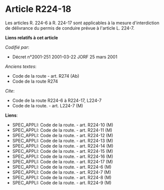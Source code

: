 # Article R224-18

Les articles R. 224-6 à R. 224-17 sont applicables à la mesure d'interdiction de délivrance du permis de conduire prévue à
l'article L. 224-7.

**Liens relatifs à cet article**

_Codifié par_:

  - Décret n°2001-251 2001-03-22 JORF 25 mars 2001

_Anciens textes_:

  - Code de la route - art. R274 (Ab)
  - Code de la route R274

_Cite_:

  - Code de la route R224-6 à R224-17, L224-7
  - Code de la route. - art. L224-7 (M)

**Liens**:

  - SPEC_APPLI: Code de la route. - art. R224-10 (M)
  - SPEC_APPLI: Code de la route. - art. R224-11 (M)
  - SPEC_APPLI: Code de la route. - art. R224-12 (M)
  - SPEC_APPLI: Code de la route. - art. R224-13 (M)
  - SPEC_APPLI: Code de la route. - art. R224-14 (M)
  - SPEC_APPLI: Code de la route. - art. R224-15 (M)
  - SPEC_APPLI: Code de la route. - art. R224-16 (M)
  - SPEC_APPLI: Code de la route. - art. R224-17 (M)
  - SPEC_APPLI: Code de la route. - art. R224-6 (M)
  - SPEC_APPLI: Code de la route. - art. R224-7 (M)
  - SPEC_APPLI: Code de la route. - art. R224-8 (M)
  - SPEC_APPLI: Code de la route. - art. R224-9 (M)
